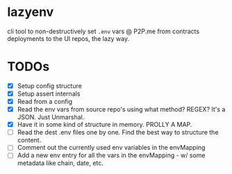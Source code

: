 # lazyenv

cli tool to non-destructively set `.env` vars @ P2P.me from contracts deployments to the UI repos, the lazy way.

# TODOs

- [x] Setup config structure
- [x] Setup assert internals
- [x] Read from a config
- [x] Read the env vars from source repo's using what method? REGEX? It's a JSON. Just Unmarshal.
- [x] Have it in some kind of structure in memory. PROLLY A MAP.
- [ ] Read the dest .env files one by one. Find the best way to structure the content.
- [ ] Comment out the currently used env variables in the envMapping
- [ ] Add a new env entry for all the vars in the envMapping - w/ some metadata like chain, date, etc.
